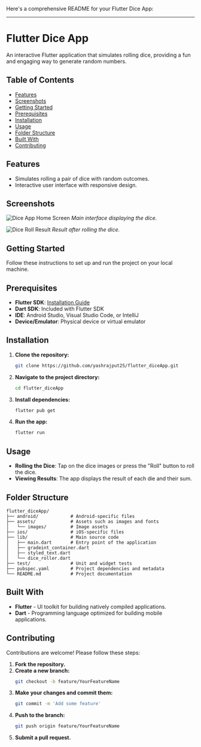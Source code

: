 Here's a comprehensive README for your Flutter Dice App:

---

# **Flutter Dice App**

An interactive Flutter application that simulates rolling dice, providing a fun and engaging way to generate random numbers.

## **Table of Contents**

- [Features](#features)
- [Screenshots](#screenshots)
- [Getting Started](#getting-started)
- [Prerequisites](#prerequisites)
- [Installation](#installation)
- [Usage](#usage)
- [Folder Structure](#folder-structure)
- [Built With](#built-with)
- [Contributing](#contributing)

## **Features**

- Simulates rolling a pair of dice with random outcomes.
- Interactive user interface with responsive design.

## **Screenshots**

![Dice App Home Screen](assets/images/home_screen.png)
*Main interface displaying the dice.*

![Dice Roll Result](assets/images/roll_result.png)
*Result after rolling the dice.*

## **Getting Started**

Follow these instructions to set up and run the project on your local machine.

## **Prerequisites**

- **Flutter SDK**: [Installation Guide](https://flutter.dev/docs/get-started/install)
- **Dart SDK**: Included with Flutter SDK
- **IDE**: Android Studio, Visual Studio Code, or IntelliJ
- **Device/Emulator**: Physical device or virtual emulator

## **Installation**

1. **Clone the repository:**
   ```bash
   git clone https://github.com/yashrajput25/flutter_diceApp.git
   ```

2. **Navigate to the project directory:**
   ```bash
   cd flutter_diceApp
   ```

3. **Install dependencies:**
   ```bash
   flutter pub get
   ```

4. **Run the app:**
   ```bash
   flutter run
   ```

## **Usage**

- **Rolling the Dice**: Tap on the dice images or press the "Roll" button to roll the dice.
- **Viewing Results**: The app displays the result of each die and their sum.

## **Folder Structure**

```plaintext
flutter_diceApp/
├── android/            # Android-specific files
├── assets/             # Assets such as images and fonts
│   └── images/         # Image assets
├── ios/                # iOS-specific files
├── lib/                # Main source code
│   ├── main.dart       # Entry point of the application
│   ├── gradeint_container.dart
│   ├── styled_text.dart
│   └── dice_roller.dart
├── test/               # Unit and widget tests
├── pubspec.yaml        # Project dependencies and metadata
└── README.md           # Project documentation
```

## **Built With**

- **Flutter** - UI toolkit for building natively compiled applications.
- **Dart** - Programming language optimized for building mobile applications.

## **Contributing**

Contributions are welcome! Please follow these steps:

1. **Fork the repository.**
2. **Create a new branch:**
   ```bash
   git checkout -b feature/YourFeatureName
   ```
3. **Make your changes and commit them:**
   ```bash
   git commit -m 'Add some feature'
   ```
4. **Push to the branch:**
   ```bash
   git push origin feature/YourFeatureName
   ```
5. **Submit a pull request.**


